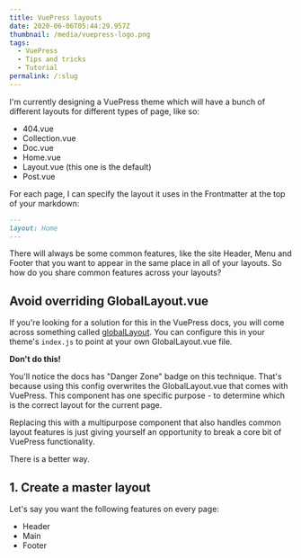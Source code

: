 ```yaml
---
title: VuePress layouts
date: 2020-06-06T05:44:29.957Z
thumbnail: /media/vuepress-logo.png
tags:
  - VuePress
  - Tips and tricks
  - Tutorial
permalink: /:slug
---
```

I'm currently designing a VuePress theme which will have a bunch of different layouts for different types of page, like so:

- 404.vue
- Collection.vue
- Doc.vue
- Home.vue
- Layout.vue (this one is the default)
- Post.vue

For each page, I can specify the layout it uses in the Frontmatter at the top of your markdown:

``` md
---
layout: Home
---
```

There will always be some common features, like the site Header, Menu and Footer that you want to appear in the same place in all of your layouts. So how do you share common features across your layouts?

## Avoid overriding GlobalLayout.vue

If you're looking for a solution for this in the VuePress docs, you will come across something called [globalLayout](https://vuepress.vuejs.org/theme/option-api.html#globallayout). You can configure this in your theme's `index.js` to point at your own GlobalLayout.vue file.

**Don't do this!**

You'll notice the docs has "Danger Zone" badge on this technique. That's because using this config overwrites the GlobalLayout.vue that comes with VuePress. This component has one specific purpose - to determine which is the correct layout for the current page.

Replacing this with a multipurpose component that also handles common layout features is just giving yourself an opportunity to break a core bit of VuePress functionality.

There is a better way.

## 1. Create a master layout

Let's say you want the following features on every page:

- Header
- Main
- Footer